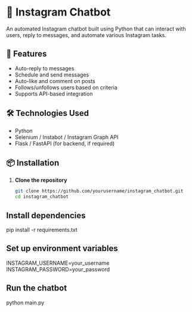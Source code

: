 # 📩 Instagram Chatbot

An automated Instagram chatbot built using Python that can interact with users, reply to messages, and automate various Instagram tasks.

## 🚀 Features
- Auto-reply to messages
- Schedule and send messages
- Auto-like and comment on posts
- Follows/unfollows users based on criteria
- Supports API-based integration

## 🛠️ Technologies Used
- Python
- Selenium / Instabot / Instagram Graph API
- Flask / FastAPI (for backend, if required)

## 📦 Installation
1. **Clone the repository**
   ```sh
   git clone https://github.com/yourusername/instagram_chatbot.git
   cd instagram_chatbot

## Install dependencies

pip install -r requirements.txt

## Set up environment variables

INSTAGRAM_USERNAME=your_username
INSTAGRAM_PASSWORD=your_password

## Run the chatbot

python main.py
